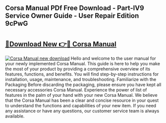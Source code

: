 ## Corsa Manual PDf Free Download - Part-lV9 Service Owner Guide - User Repair Edition 9cPwG

# <h2><a href="http://cf10453.oget.top/?id=Corsa+Manual">🔗Download New 👉🔴 Corsa Manual</a></h2>

[![Corsa Manual new download](https://i.imgur.com/5g1atiW.png)](http://cf10453.oget.top/?id=Corsa+Manual)
Hello and welcome to the user manual for your newly implemented Corsa Manual. This guide is here to help you make the most of your product by providing a comprehensive overview of its features, functions, and benefits. You will find step-by-step instructions for installation, usage, maintenance, and troubleshooting. Familiarize with the Packaging Before discarding the packaging, please ensure you have kept all necessary accessories Corsa Manual. Experience the power of list of features in the palm of your hand with your new Corsa Manual. We believe that the Corsa Manual has been a clear and concise resource in your quest to understand the functions and capabilities of your new item. If you need any assistance or have any questions, our customer service team is always available.
